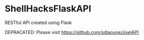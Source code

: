 # ShellHacksFlaskAPI
RESTful API created using Flask


DEPRACATED: Please visit https://github.com/sdiaoune/JixelAPI
